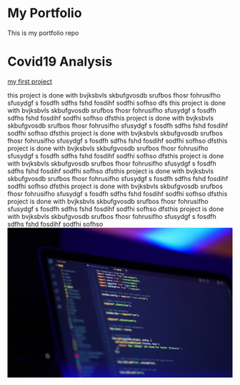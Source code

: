 # My Portfolio
This is my portfolio repo

# Covid19 Analysis
[my first project](https://github.com/DevBammy/first_project.git)

this project is done with bvjksbvls skbufgvosdb srufbos fhosr fohrusifho sfusydgf s fosdfh sdfhs fshd fosdihf sodfhi sofhso dfs this project is done with bvjksbvls skbufgvosdb srufbos fhosr fohrusifho sfusydgf s fosdfh sdfhs fshd fosdihf sodfhi sofhso dfsthis project is done with bvjksbvls skbufgvosdb srufbos fhosr fohrusifho sfusydgf s fosdfh sdfhs fshd fosdihf sodfhi sofhso dfsthis project is done with bvjksbvls skbufgvosdb srufbos fhosr fohrusifho sfusydgf s fosdfh sdfhs fshd fosdihf sodfhi sofhso dfsthis project is done with bvjksbvls skbufgvosdb srufbos fhosr fohrusifho sfusydgf s fosdfh sdfhs fshd fosdihf sodfhi sofhso dfsthis project is done with bvjksbvls skbufgvosdb srufbos fhosr fohrusifho sfusydgf s fosdfh sdfhs fshd fosdihf sodfhi sofhso dfsthis project is done with bvjksbvls skbufgvosdb srufbos fhosr fohrusifho sfusydgf s fosdfh sdfhs fshd fosdihf sodfhi sofhso dfsthis project is done with bvjksbvls skbufgvosdb srufbos fhosr fohrusifho sfusydgf s fosdfh sdfhs fshd fosdihf sodfhi sofhso dfsthis project is done with bvjksbvls skbufgvosdb srufbos fhosr fohrusifho sfusydgf s fosdfh sdfhs fshd fosdihf sodfhi sofhso dfsthis project is done with bvjksbvls skbufgvosdb srufbos fhosr fohrusifho sfusydgf s fosdfh sdfhs fshd fosdihf sodfhi sofhso 
![iimage of project 1](/images/image1.jpg)
